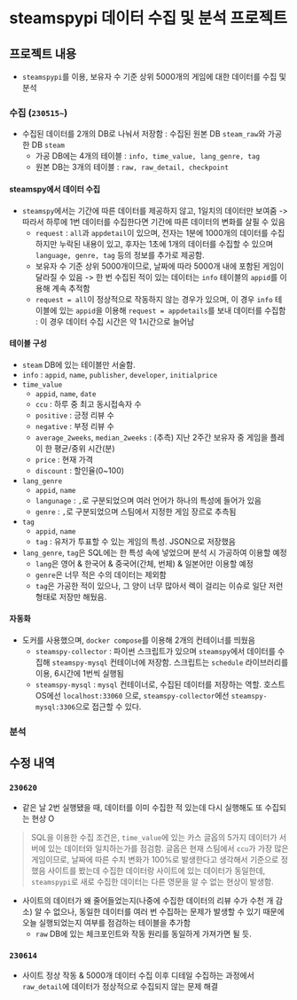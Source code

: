 # steamspypi 데이터 수집 및 분석 프로젝트

## 프로젝트 내용
- `steamspypi`를 이용, 보유자 수 기준 상위 5000개의 게임에 대한 데이터를 수집 및 분석

### 수집 (`230515~`)
- 수집된 데이터를 2개의 DB로 나눠서 저장함 : 수집된 원본 DB `steam_raw`와 가공한 DB `steam`
    - 가공 DB에는 4개의 테이블 : `info, time_value, lang_genre, tag` 
    - 원본 DB는 3개의 테이블 : `raw, raw_detail, checkpoint`

#### steamspy에서 데이터 수집
- `steamspy`에서는 기간에 따른 데이터를 제공하지 않고, 1일치의 데이터만 보여줌 -> 따라서 하루에 1번 데이터를 수집한다면 기간에 따른 데이터의 변화를 살필 수 있음
    - `request` : `all`과 `appdetail`이 있으며, 전자는 1분에 1000개의 데이터를 수집하지만 누락된 내용이 있고, 후자는 1초에 1개의 데이터를 수집할 수 있으며 `language, genre, tag` 등의 정보를 추가로 제공함.
    - 보유자 수 기준 상위 5000개이므로, 날짜에 따라 5000개 내에 포함된 게임이 달라질 수 있음 -> 한 번 수집된 적이 있는 데이터는 `info` 테이블의 `appid`를 이용해 계속 추적함
    - `request = all`이 정상적으로 작동하지 않는 경우가 있으며, 이 경우 `info` 테이블에 있는 `appid`을 이용해 `request = appdetails`를 보내 데이터를 수집함 : 이 경우 데이터 수집 시간은 약 1시간으로 늘어남

#### 테이블 구성
- `steam` DB에 있는 테이블만 서술함.
- `info` : `appid`, `name`, `publisher`, `developer`, `initialprice`
- `time_value`
  -  `appid`, `name`, `date`
  -  `ccu` : 하루 중 최고 동시접속자 수
  -  `positive` : 긍정 리뷰 수 
  -  `negative` : 부정 리뷰 수
  -  `average_2weeks`, `median_2weeks` : (추측) 지난 2주간 보유자 중 게임을 플레이 한 평균/중위 시간(분)
  -  `price` : 현재 가격
  -  `discount` : 할인율(0~100)
- `lang_genre`
  - `appid`, `name`
  - `langunage` : `,`로 구분되었으며 여러 언어가 하나의 특성에 들어가 있음
  - `genre` : `,`로 구분되었으며 스팀에서 지정한 게임 장르로 추측됨
- `tag`
  - `appid`, `name`
  - `tag` : 유저가 투표할 수 있는 게임의 특성. JSON으로 저장했음
- `lang_genre`, `tag`은 SQL에는 한 특성 속에 넣었으며 분석 시 가공하여 이용할 예정
  - `lang`은 영어 & 한국어 & 중국어(간체, 번체) & 일본어만 이용할 예정
  - `genre`은 너무 적은 수의 데이터는 제외함
  - `tag`은 가공한 적이 있으나, 그 양이 너무 많아서 렉이 걸리는 이슈로 일단 저런 형태로 저장만 해뒀음.

#### 자동화
- 도커를 사용했으며, `docker compose`를 이용해 2개의 컨테이너를 띄웠음
  - `steamspy-collector` : 파이썬 스크립트가 있으며 `steamspy`에서 데이터를 수집해 `steamspy-mysql` 컨테이너에 저장함. 스크립트는 `schedule` 라이브러리를 이용, 6시간에 1번씩 실행됨
  - `steamspy-mysql` : `mysql` 컨테이너로, 수집된 데이터를 저장하는 역할. 호스트 OS에선 `localhost:33060` 으로, `steamspy-collector`에선 `steamspy-mysql:3306`으로 접근할 수 있다.

### 분석


## 수정 내역

### `230620`
- 같은 날 2번 실행됐을 때, 데이터를 이미 수집한 적 있는데 다시 실행해도 또 수집되는 현상 O
> SQL을 이용한 수집 조건은, `time_value`에 있는 카스 글옵의 5가지 데이터가 서버에 있는 데이터와 일치하는가를 점검함. 글옵은 현재 스팀에서 `ccu`가 가장 많은 게임이므로, 날짜에 따른 수치 변화가 100%로 발생한다고 생각해서 기준으로 정했음
> 사이트를 봤는데 수집한 데이터랑 사이트에 있는 데이터가 동일한데, `steamspypi`로 새로 수집한 데이터는 다른 영문을 알 수 없는 현상이 발생함.
- 사이트의 데이터가 왜 줄어들었는지(나중에 수집한 데이터의 리뷰 수가 수천 개 감소) 알 수 없으나, 동일한 데이터를 여러 번 수집하는 문제가 발생할 수 있기 때문에 오늘 실행되었는지 여부를 점검하는 테이블을 추가함
  - `raw` DB에 있는 체크포인트와 작동 원리를 동일하게 가져가면 될 듯.

### `230614`
- 사이트 정상 작동 & 5000개 데이터 수집 이후 디테일 수집하는 과정에서 `raw_detail`에 데이터가 정상적으로 수집되지 않는 문제 해결

